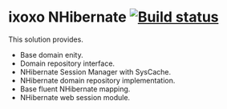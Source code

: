 ixoxo NHibernate [![Build status](https://ci.appveyor.com/api/projects/status/gwx6n2keo4r4tw5x)](https://ci.appveyor.com/project/nicbell/ixoxonhibernate)
===============

This solution provides.

* Base domain enity.
* Domain repository interface.
* NHibernate Session Manager with SysCache.
* NHibernate domain repository implementation.
* Base fluent NHibernate mapping.
* NHibernate web session module.
